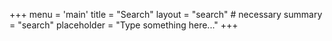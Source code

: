 +++
menu = 'main'
title = "Search"
layout = "search" # necessary 
summary = "search"
placeholder = "Type something here..."
+++